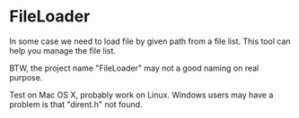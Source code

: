 FileLoader
==========

In some case we need to load file by given path from a file list. This tool can help you manage the file list.

BTW, the project name "FileLoader" may not a good naming on real purpose.

Test on Mac OS X, probably work on Linux. Windows users may have a problem is that "dirent.h" not found.
